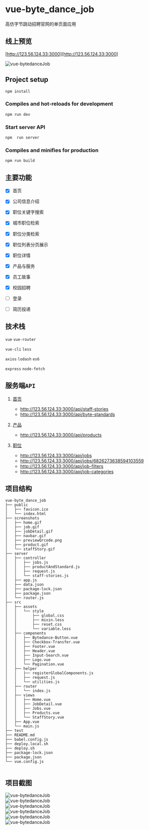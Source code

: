 # vue-byte_dance_job

高仿字节跳动招聘官网的单页面应用

## 线上预览

[http://123.56.124.33:3000](http://123.56.124.33:3000)

![vue-bytedanceJob](./screenshots/previewQrcode.png)

## Project setup

```
npm install
```

### Compiles and hot-reloads for development

```
npm run dev
```

### Start server API

```
npm  run server
```

### Compiles and minifies for production

```
npm run build
```

## 主要功能

- [x] 首页
- [x] 公司信息介绍
- [x] 职位关键字搜索
- [x] 城市职位检索
- [x] 职位分类检索
- [x] 职位列表分页展示
- [x] 职位详情
- [x] 产品与服务
- [x] 员工故事
- [x] 校园招聘

- [ ] 登录
- [ ] 简历投递

## 技术栈

`vue` `vue-router`

`vue-cli` `less`

`axios` `lodash` `es6`

`express` `node-fetch`

## 服务端`API`

1. [首页](./docs/api/home.md)
   - http://123.56.124.33:3000/api/staff-stories
   - http://123.56.124.33:3000/api/byte-standards
2. [产品](./docs/api/product.md)

   - http://123.56.124.33:3000/api/products

3. [职位](./docs/api/job.md)

   - http://123.56.124.33:3000/api/jobs

   * http://123.56.124.33:3000/api/jobs/6826273638594103559

   - http://123.56.124.33:3000/api/job-filters

   * http://123.56.124.33:3000/api/job-categories

## 项目结构

```
vue-byte_dance_job
├── public
│   ├── favicon.ico
│   └── index.html
├── screenshots
│   ├── home.gif
│   ├── job.gif
│   ├── jobDetail.gif
│   ├── navbar.gif
│   ├── previewQrcode.png
│   ├── product.gif
│   └── staffStory.gif
├── server
│   ├── controller
│   │   ├── jobs.js
│   │   ├── productAndStandard.js
│   │   ├── request.js
│   │   └── staff-stories.js
│   ├── app.js
│   ├── data.json
│   ├── package-lock.json
│   ├── package.json
│   └── router.js
├── src
│   ├── assets
│   │   └── style
│   │       ├── global.css
│   │       ├── mixin.less
│   │       ├── reset.css
│   │       └── variable.less
│   ├── components
│   │   ├── Bytedance-Button.vue
│   │   ├── Checkbox-Transfer.vue
│   │   ├── Footer.vue
│   │   ├── Header.vue
│   │   ├── Input-Search.vue
│   │   ├── Logo.vue
│   │   └── Pagination.vue
│   ├── helper
│   │   ├── registerGlobalComponents.js
│   │   ├── request.js
│   │   └── utilities.js
│   ├── router
│   │   └── index.js
│   ├── views
│   │   ├── Home.vue
│   │   ├── JobDetail.vue
│   │   ├── Jobs.vue
│   │   ├── Products.vue
│   │   └── StaffStory.vue
│   ├── App.vue
│   └── main.js
├── test
├── README.md
├── babel.config.js
├── deploy.local.sh
├── deploy.sh
├── package-lock.json
├── package.json
└── vue.config.js


```

## 项目截图

![vue-bytedanceJob](./screenshots/navbar.gif)<br>
![vue-bytedanceJob](./screenshots/home.gif)<br>
![vue-bytedanceJob](./screenshots/job.gif)<br>
![vue-bytedanceJob](./screenshots/jobDetail.gif)<br>
![vue-bytedanceJob](./screenshots/product.gif)<br>
![vue-bytedanceJob](./screenshots/staffStory.gif)

